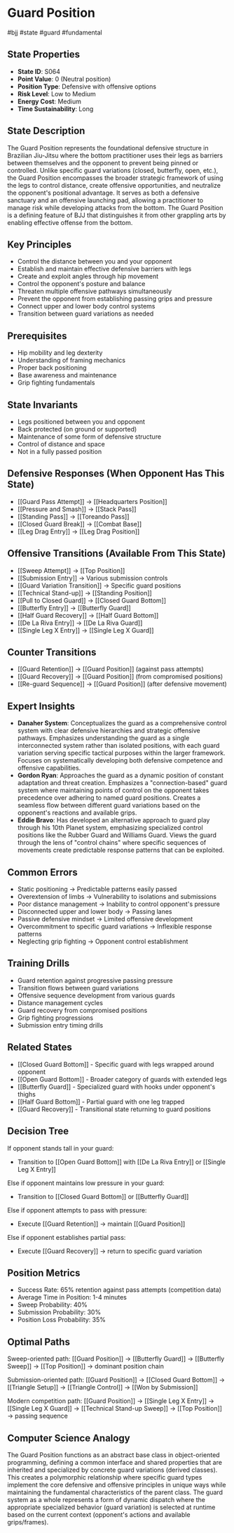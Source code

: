 # Guard Position
#bjj #state #guard #fundamental

## State Properties
- **State ID**: S064
- **Point Value**: 0 (Neutral position)
- **Position Type**: Defensive with offensive options
- **Risk Level**: Low to Medium
- **Energy Cost**: Medium
- **Time Sustainability**: Long

## State Description
The Guard Position represents the foundational defensive structure in Brazilian Jiu-Jitsu where the bottom practitioner uses their legs as barriers between themselves and the opponent to prevent being pinned or controlled. Unlike specific guard variations (closed, butterfly, open, etc.), the Guard Position encompasses the broader strategic framework of using the legs to control distance, create offensive opportunities, and neutralize the opponent's positional advantage. It serves as both a defensive sanctuary and an offensive launching pad, allowing a practitioner to manage risk while developing attacks from the bottom. The Guard Position is a defining feature of BJJ that distinguishes it from other grappling arts by enabling effective offense from the bottom.

## Key Principles
- Control the distance between you and your opponent
- Establish and maintain effective defensive barriers with legs
- Create and exploit angles through hip movement
- Control the opponent's posture and balance
- Threaten multiple offensive pathways simultaneously
- Prevent the opponent from establishing passing grips and pressure
- Connect upper and lower body control systems
- Transition between guard variations as needed

## Prerequisites
- Hip mobility and leg dexterity
- Understanding of framing mechanics
- Proper back positioning
- Base awareness and maintenance
- Grip fighting fundamentals

## State Invariants
- Legs positioned between you and opponent
- Back protected (on ground or supported)
- Maintenance of some form of defensive structure
- Control of distance and space
- Not in a fully passed position

## Defensive Responses (When Opponent Has This State)
- [[Guard Pass Attempt]] → [[Headquarters Position]]
- [[Pressure and Smash]] → [[Stack Pass]]
- [[Standing Pass]] → [[Toreando Pass]]
- [[Closed Guard Break]] → [[Combat Base]]
- [[Leg Drag Entry]] → [[Leg Drag Position]]

## Offensive Transitions (Available From This State)
- [[Sweep Attempt]] → [[Top Position]]
- [[Submission Entry]] → Various submission controls
- [[Guard Variation Transition]] → Specific guard positions
- [[Technical Stand-up]] → [[Standing Position]]
- [[Pull to Closed Guard]] → [[Closed Guard Bottom]]
- [[Butterfly Entry]] → [[Butterfly Guard]]
- [[Half Guard Recovery]] → [[Half Guard Bottom]]
- [[De La Riva Entry]] → [[De La Riva Guard]]
- [[Single Leg X Entry]] → [[Single Leg X Guard]]

## Counter Transitions
- [[Guard Retention]] → [[Guard Position]] (against pass attempts)
- [[Guard Recovery]] → [[Guard Position]] (from compromised positions)
- [[Re-guard Sequence]] → [[Guard Position]] (after defensive movement)

## Expert Insights
- **Danaher System**: Conceptualizes the guard as a comprehensive control system with clear defensive hierarchies and strategic offensive pathways. Emphasizes understanding the guard as a single interconnected system rather than isolated positions, with each guard variation serving specific tactical purposes within the larger framework. Focuses on systematically developing both defensive competence and offensive capabilities.
- **Gordon Ryan**: Approaches the guard as a dynamic position of constant adaptation and threat creation. Emphasizes a "connection-based" guard system where maintaining points of control on the opponent takes precedence over adhering to named guard positions. Creates a seamless flow between different guard variations based on the opponent's reactions and available grips.
- **Eddie Bravo**: Has developed an alternative approach to guard play through his 10th Planet system, emphasizing specialized control positions like the Rubber Guard and Williams Guard. Views the guard through the lens of "control chains" where specific sequences of movements create predictable response patterns that can be exploited.

## Common Errors
- Static positioning → Predictable patterns easily passed
- Overextension of limbs → Vulnerability to isolations and submissions
- Poor distance management → Inability to control opponent's pressure
- Disconnected upper and lower body → Passing lanes
- Passive defensive mindset → Limited offensive development
- Overcommitment to specific guard variations → Inflexible response patterns
- Neglecting grip fighting → Opponent control establishment

## Training Drills
- Guard retention against progressive passing pressure
- Transition flows between guard variations
- Offensive sequence development from various guards
- Distance management cycles
- Guard recovery from compromised positions
- Grip fighting progressions
- Submission entry timing drills

## Related States
- [[Closed Guard Bottom]] - Specific guard with legs wrapped around opponent
- [[Open Guard Bottom]] - Broader category of guards with extended legs
- [[Butterfly Guard]] - Specialized guard with hooks under opponent's thighs
- [[Half Guard Bottom]] - Partial guard with one leg trapped
- [[Guard Recovery]] - Transitional state returning to guard positions

## Decision Tree
If opponent stands tall in your guard:
- Transition to [[Open Guard Bottom]] with [[De La Riva Entry]] or [[Single Leg X Entry]]

Else if opponent maintains low pressure in your guard:
- Transition to [[Closed Guard Bottom]] or [[Butterfly Guard]]

Else if opponent attempts to pass with pressure:
- Execute [[Guard Retention]] → maintain [[Guard Position]]

Else if opponent establishes partial pass:
- Execute [[Guard Recovery]] → return to specific guard variation

## Position Metrics
- Success Rate: 65% retention against pass attempts (competition data)
- Average Time in Position: 1-4 minutes
- Sweep Probability: 40%
- Submission Probability: 30%
- Position Loss Probability: 35%

## Optimal Paths
Sweep-oriented path:
[[Guard Position]] → [[Butterfly Guard]] → [[Butterfly Sweep]] → [[Top Position]] → dominant position chain

Submission-oriented path:
[[Guard Position]] → [[Closed Guard Bottom]] → [[Triangle Setup]] → [[Triangle Control]] → [[Won by Submission]]

Modern competition path:
[[Guard Position]] → [[Single Leg X Entry]] → [[Single Leg X Guard]] → [[Technical Stand-up Sweep]] → [[Top Position]] → passing sequence

## Computer Science Analogy
The Guard Position functions as an abstract base class in object-oriented programming, defining a common interface and shared properties that are inherited and specialized by concrete guard variations (derived classes). This creates a polymorphic relationship where specific guard types implement the core defensive and offensive principles in unique ways while maintaining the fundamental characteristics of the parent class. The guard system as a whole represents a form of dynamic dispatch where the appropriate specialized behavior (guard variation) is selected at runtime based on the current context (opponent's actions and available grips/frames).
